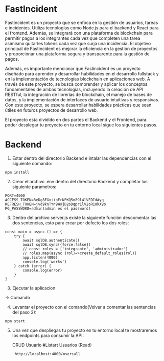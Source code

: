 # FastIncident

Fastincident es un proyecto que se enfoca en la gestión de usuarios, tareas e incidentes. Utiliza tecnologías como Node.js para el backend y React para el frontend. Además, se integrará con una plataforma de blockchain para permitir pagos a los integrantes cada vez que completen una tarea asimismo quitarles tokens cada vez que surja una incidencia. El objetivo principal de Fastincident es mejorar la eficiencia en la gestión de proyectos y proporcionar una plataforma segura y transparente para la gestión de pagos.

Además, es importante mencionar que Fastincident es un proyecto diseñado para aprender y desarrollar habilidades en el desarrollo fullstack y en la implementación de tecnologías blockchain en aplicaciones web. A través de este proyecto, se busca comprender y aplicar los conceptos fundamentales de ambas tecnologías, incluyendo la creación de API RESTful, la integración de librerías de blockchain, el manejo de bases de datos, y la implementación de interfaces de usuario intuitivas y responsivas. Con este proyecto, se espera desarrollar habilidades prácticas que sean útiles en futuros proyectos de desarrollo web.

El proyecto esta dividido en dos partes el Backend y el Frontend, para poder desplegar tu proyecto en tu entorno local sigue los siguientes pasos.

# Backend
1. Estar dentro del directorio Backend e intalar las dependencias con el siguiente comando:
````
npm install
````
2. Crear el archivo .env dentro del directorio Backend y completar los siguiente parametros:
````
PORT=4000
ACCESS_TOKEN=8eDg8FGviibFrNPKQ5m29l4lVEDIdAyq
REFRESH_TOKEN=jvd9knTYn9WXjD2oDqpr1lV2oR1UkX9o
PG_PASSWORD=admin(admin es el password)
````
3. Dentro del archivo server.js existe la siguiente función descomentar las dos sentencias, esto para crear por defecto los dos roles:
```
const main = async () => {
    try {
        await sqlDB.authenticate()
        await sqlDB.sync({force:false})
        // const roles = ['integrante', 'administrador']
        // roles.map(async (rol)=>create_default_roles(rol))
        app.listen(4000)
        console.log('works')
    } catch (error) {
        console.log(error)
    }
}
```

3. Ejecutar la aplicacion 

-> Comando

4. Levantar el proyecto con el comando(Volver a comentar las sentencias del paso 2):
````
npm start
````
5. Una vez que despliegas tu proyecto en tu entorno local te mostraremos los endpoints para consumir la API:

    CRUD Usuario
        #Listart Usuarios (Read)

        http://localhost:4000/usersall
       

